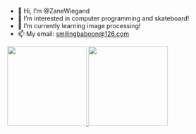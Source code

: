 - 👋 Hi, I’m @ZaneWiegand
- 👀 I’m interested in computer programming and skateboard!
- 🌱 I’m currently learning image processing!
- 📫 My email: smilingbaboon@126.com

<p align="justify">
  <a href="https://github.com/ZaneWiegand">
    <img
      height="180"
      src="https://github-readme-stats-zanewiegand.vercel.app/api?username=ZaneWiegand&count_private=true&theme=radius"/>
  </a>
   <a href="https://github.com/ZaneWiegand">
    <img
      height="180"
      src="https://github-readme-stats-zanewiegand.vercel.app/api/top-langs/?username=ZaneWiegand&layout=compact&theme=radius" />
  </a>  
</p>
